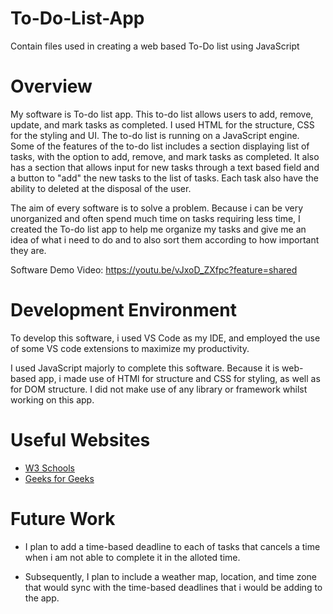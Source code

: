 # To-Do-List-App
Contain files used in creating a web based To-Do list using JavaScript

# Overview

My software is To-do list app. This to-do list allows users to add, remove, update, and mark tasks as completed. I used HTML for the structure, CSS for the styling and UI. The to-do list is running on a JavaScript engine. Some of the features of the to-do list includes a section displaying list of tasks, with the option to add, remove, and mark tasks as completed. It also has a section that allows input for new tasks through a text based field and a button to "add" the new tasks to the list of tasks. Each task also have the ability to deleted at the disposal of the user.

The aim of every software is to solve a problem. Because i can be very unorganized and often spend much time on tasks requiring less time, I created the To-do list app to help me organize my tasks and give me an idea of what i need to do and to also sort them according to how important they are.

Software Demo Video: https://youtu.be/vJxoD_ZXfpc?feature=shared

# Development Environment

To develop this software, i used VS Code as my IDE, and employed the use of some VS code extensions to maximize my productivity.

I used JavaScript majorly to complete this software. Because it is web-based app, i made use of HTMl for structure and CSS for styling, as well as for DOM structure. I did not make use of any library or framework whilst working on this app.

# Useful Websites

- [W3 Schools](https://www.w3schools.com/js/)
- [Geeks for Geeks](https://www.geeksforgeeks.org/javascript/)

# Future Work

- I plan to add a time-based deadline to each of tasks that cancels a time when i am not able to complete it in the alloted time.

- Subsequently, I plan to include a weather map, location, and time zone that would sync with the time-based deadlines that i would be adding to the app.

